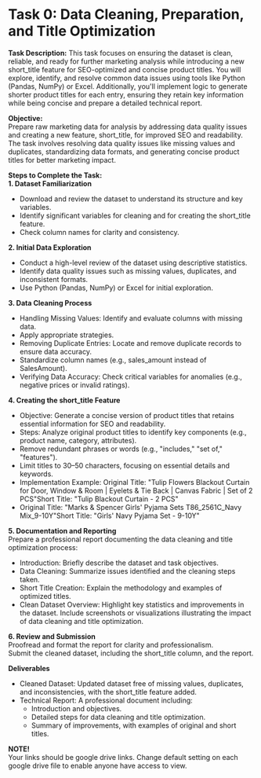# Task 0: Data Cleaning, Preparation, and Title Optimization
**Task Description:**
This task focuses on ensuring the dataset is clean, reliable, and ready for further marketing analysis while introducing a new short_title feature for SEO-optimized and concise product titles. You will explore, identify, and resolve common data issues using tools like Python (Pandas, NumPy) or Excel. Additionally, you'll implement logic to generate shorter product titles for each entry, ensuring they retain key information while being concise and prepare a detailed technical report.

**Objective:** <br>
Prepare raw marketing data for analysis by addressing data quality issues and creating a new feature, short_title, for improved SEO and readability. The task involves resolving data quality issues like missing values and duplicates, standardizing data formats, and generating concise product titles for better marketing impact.

**Steps to Complete the Task:** <br>
**1. Dataset Familiarization**
- Download and review the dataset to understand its structure and key variables.
- Identify significant variables for cleaning and for creating the short_title feature.
- Check column names for clarity and consistency.<br>

**2. Initial Data Exploration**
- Conduct a high-level review of the dataset using descriptive statistics.
- Identify data quality issues such as missing values, duplicates, and inconsistent formats.
- Use Python (Pandas, NumPy) or Excel for initial exploration.<br>

**3. Data Cleaning Process**
- Handling Missing Values: Identify and evaluate columns with missing data.
- Apply appropriate strategies.
- Removing Duplicate Entries: Locate and remove duplicate records to ensure data accuracy.
- Standardize column names (e.g., sales_amount instead of SalesAmount).
- Verifying Data Accuracy: Check critical variables for anomalies (e.g., negative prices or invalid ratings).<br>

**4. Creating the short_title Feature**
- Objective: Generate a concise version of product titles that retains essential information for SEO and readability.
- Steps: Analyze original product titles to identify key components (e.g., product name, category, attributes).
- Remove redundant phrases or words (e.g., "includes," "set of," "features").
- Limit titles to 30–50 characters, focusing on essential details and keywords.
- Implementation Example: Original Title: "Tulip Flowers Blackout Curtain for Door, Window & Room | Eyelets & Tie Back | Canvas Fabric | Set of 2 PCS"Short Title: "Tulip Blackout Curtain - 2 PCS"<br>
- Original Title: "Marks & Spencer Girls' Pyjama Sets T86_2561C_Navy Mix_9-10Y"Short Title: "Girls' Navy Pyjama Set - 9-10Y"<br>

**5. Documentation and Reporting**<br>
Prepare a professional report documenting the data cleaning and title optimization process:
  - Introduction: Briefly describe the dataset and task objectives.
  - Data Cleaning: Summarize issues identified and the cleaning steps taken.
  - Short Title Creation: Explain the methodology and examples of optimized titles.
  - Clean Dataset Overview: Highlight key statistics and improvements in the dataset.
Include screenshots or visualizations illustrating the impact of data cleaning and title optimization. <br>

**6. Review and Submission** <br>
Proofread and format the report for clarity and professionalism.<br>
Submit the cleaned dataset, including the short_title column, and the report.


**Deliverables**
- Cleaned Dataset: Updated dataset free of missing values, duplicates, and inconsistencies, with the short_title feature added.
- Technical Report: A professional document including:
    - Introduction and objectives.
    - Detailed steps for data cleaning and title optimization.
    - Summary of improvements, with examples of original and short titles.
      
**NOTE!** <br>
Your links should be google drive links. Change default setting on each google drive file to enable anyone have access to view.

